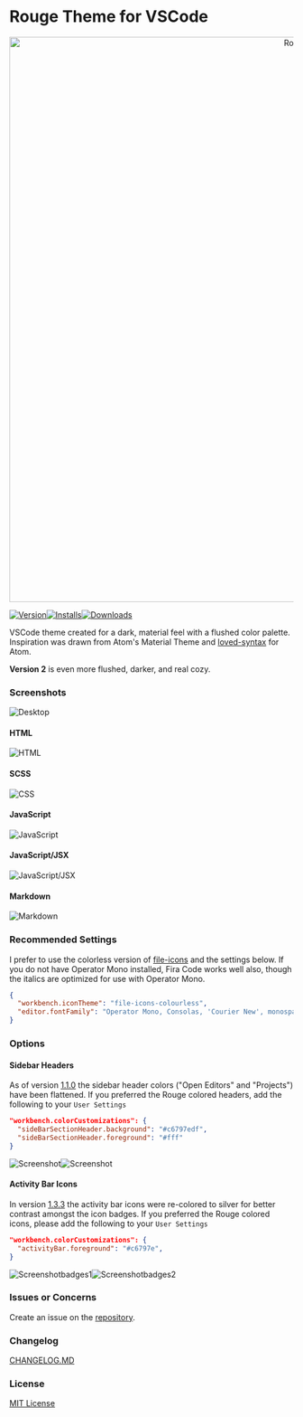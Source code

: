 # Rouge Theme for VSCode

<p align="center">
  <a href="https://github.com/josefaidt/rouge-theme">
    <img
      alt="Rouge"
      src="https://raw.githubusercontent.com/josefaidt/rouge-theme/main/img/banner2.png"
      width="1000"
    />
  </a>
</p>

[![Version](https://vsmarketplacebadge.apphb.com/version/josef.rouge-theme.svg)](https://marketplace.visualstudio.com/items?itemName=josef.rouge-theme)[![Installs](https://vsmarketplacebadge.apphb.com/installs/josef.rouge-theme.svg)](https://marketplace.visualstudio.com/items?itemName=josef.rouge-theme)[![Downloads](https://vsmarketplacebadge.apphb.com/downloads/josef.rouge-theme.svg)](https://marketplace.visualstudio.com/items?itemName=josef.rouge-theme)

VSCode theme created for a dark, material feel with a flushed color palette.
Inspiration was drawn from Atom's Material Theme and [loved-syntax](https://github.com/DanielPintilei/atom-loved-syntax) for Atom.

**Version 2** is even more flushed, darker, and real cozy.

### Screenshots

![Desktop](https://raw.githubusercontent.com/josefaidt/rouge-theme/main/img/rouge-desktop-1_4.png)

#### HTML

![HTML](https://raw.githubusercontent.com/josefaidt/rouge-theme/main/img/rouge-html-1_3_1.png)

#### SCSS

![CSS](https://raw.githubusercontent.com/josefaidt/rouge-theme/main/img/rouge-scss-1_4.png)

#### JavaScript

![JavaScript](https://raw.githubusercontent.com/josefaidt/rouge-theme/main/img/rouge-js-1_3_1.png)

#### JavaScript/JSX

![JavaScript/JSX](https://raw.githubusercontent.com/josefaidt/rouge-theme/main/img/rouge-jsx-1_2_3.png)

#### Markdown

![Markdown](https://raw.githubusercontent.com/josefaidt/rouge-theme/main/img/rouge-md-1_3_1.png)

### Recommended Settings

I prefer to use the colorless version of [file-icons](https://marketplace.visualstudio.com/items?itemName=file-icons.file-icons) and the settings below. If you do not have Operator Mono installed, Fira Code works well also, though the italics are optimized for use with Operator Mono.

```json
{
  "workbench.iconTheme": "file-icons-colourless",
  "editor.fontFamily": "Operator Mono, Consolas, 'Courier New', monospace"
}
```

### Options

#### Sidebar Headers

As of version [1.1.0](https://github.com/josefaidt/rouge-theme/blob/main/CHANGELOG.md#110---2017-10-11) the sidebar header colors ("Open Editors" and "Projects") have been flattened. If you preferred the Rouge colored headers, add the following to your `User Settings`

```json
"workbench.colorCustomizations": {
  "sideBarSectionHeader.background": "#c6797edf",
  "sideBarSectionHeader.foreground": "#fff"
}
```

![Screenshot](https://raw.githubusercontent.com/josefaidt/rouge-theme/main/img/screenshot04b.png)![Screenshot](https://raw.githubusercontent.com/josefaidt/rouge-theme/main/img/screenshot04a.png)

#### Activity Bar Icons

In version [1.3.3](https://github.com/josefaidt/rouge-theme/releases/tag/v1.3.3) the activity bar icons were re-colored to silver for better contrast amongst the icon badges. If you preferred the Rouge colored icons, please add the following to your `User Settings`

```json
"workbench.colorCustomizations": {
  "activityBar.foreground": "#c6797e",
}
```

![Screenshotbadges1](https://raw.githubusercontent.com/josefaidt/rouge-theme/main/img/rouge-ed-badges-1_3_2_small.png)![Screenshotbadges2](https://raw.githubusercontent.com/josefaidt/rouge-theme/main/img/rouge-ed-badges-1_3_3_small.png)

### Issues or Concerns

Create an issue on the [repository](https://github.com/josefaidt/rouge-theme/issues).

### Changelog

[CHANGELOG.MD](https://github.com/josefaidt/rouge-theme/blob/main/CHANGELOG.md)

### License

[MIT License](https://github.com/josefaidt/rouge-theme/blob/master/./LICENSE)

